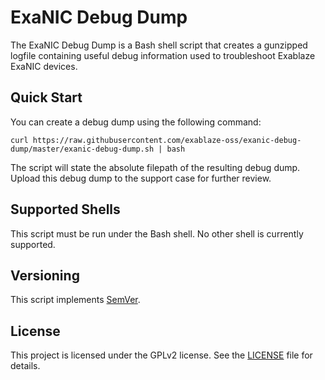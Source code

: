 # ExaNIC Debug Dump

The ExaNIC Debug Dump is a Bash shell script that creates a gunzipped logfile containing useful debug information used to troubleshoot Exablaze ExaNIC devices.

## Quick Start

You can create a debug dump using the following command:

```
curl https://raw.githubusercontent.com/exablaze-oss/exanic-debug-dump/master/exanic-debug-dump.sh | bash
```

The script will state the absolute filepath of the resulting debug dump. Upload this debug dump to the support case for further review.

## Supported Shells

This script must be run under the Bash shell. No other shell is currently supported.

## Versioning

This script implements [SemVer](https://semver.org/).

## License

This project is licensed under the GPLv2 license. See the [LICENSE](https://github.com/exablaze-oss/exanic-debug-dump/blob/master/LICENSE) file for details.
